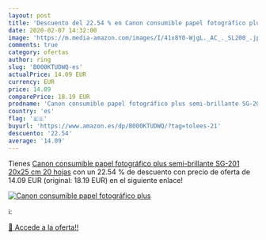 ```yaml
---
layout: post
title: 'Descuento del 22.54 % en Canon consumible papel fotográfico plus '
date: 2020-02-07 14:32:00
image: 'https://m.media-amazon.com/images/I/41x8Y0-WjgL._AC_._SL200_.jpg'
comments: true
category: ofertas
author: ring
slug: 'B000KTUDWQ-es'
actualPrice: 14.09 EUR
currency: EUR
price: 14.09
comparePrice: 18.19 EUR
prodname: 'Canon consumible papel fotográfico plus semi-brillante SG-201 20x25 cm 20 hojas'
country: 'es'
flag: '🇪🇸'
buyurl: 'https://www.amazon.es/dp/B000KTUDWQ/?tag=tolees-21'
descuento: '22.54'
average: '14.09'
---
```


Tienes [Canon consumible papel fotográfico plus semi-brillante SG-201 20x25 cm 20 hojas](https://www.amazon.es/dp/B000KTUDWQ/?tag=tolees-21) con un 22.54 % de descuento con precio de oferta de 14.09 EUR (original: 18.19 EUR) en el siguiente enlace!

[![Canon consumible papel fotográfico plus ](https://m.media-amazon.com/images/I/41x8Y0-WjgL._AC_._SL200_.jpg)](https://www.amazon.es/dp/B000KTUDWQ/?tag=tolees-21)

ℹ️:


[🛒 Accede a la oferta!!](https://www.amazon.es/dp/B000KTUDWQ/?tag=tolees-21)
